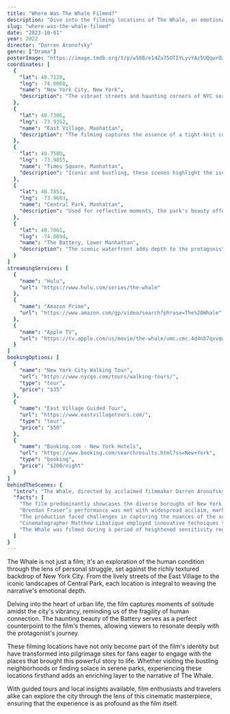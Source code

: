 ```yaml
---
title: "Where Was The Whale Filmed?"
description: "Dive into the filming locations of The Whale, an emotionally powerful film that captivates viewers with its poignant story and stunning settings."
slug: "where-was-the-whale-filmed"
date: "2023-10-01"
year: 2022
director: "Darren Aronofsky"
genre: ["Drama"]
posterImage: "https://image.tmdb.org/t/p/w500/e14Zu75OTIYLyvYAz5UQqwrOJli.jpg"
coordinates: [
  { 
    "lat": 40.7128, 
    "lng": -74.0060, 
    "name": "New York City, New York", 
    "description": "The vibrant streets and haunting corners of NYC serve as a compelling backdrop for the film's intense emotional journey."
  },
  { 
    "lat": 40.7306, 
    "lng": -73.9352, 
    "name": "East Village, Manhattan", 
    "description": "The filming captures the essence of a tight-knit community, providing a stark contrast to the protagonist's struggles."
  },
  { 
    "lat": 40.7580, 
    "lng": -73.9855, 
    "name": "Times Square, Manhattan", 
    "description": "Iconic and bustling, these scenes highlight the isolation amidst the crowd that the main character feels."
  },
  { 
    "lat": 40.7851, 
    "lng": -73.9683, 
    "name": "Central Park, Manhattan", 
    "description": "Used for reflective moments, the park's beauty offers a serene contrast to the film's heavy themes."
  },
  { 
    "lat": 40.7061, 
    "lng": -74.0094, 
    "name": "The Battery, Lower Manhattan", 
    "description": "The scenic waterfront adds depth to the protagonist's journey, embodying feelings of loss and hope."
  }
]
streamingServices: [
  {
    "name": "Hulu",
    "url": "https://www.hulu.com/series/the-whale"
  },
  {
    "name": "Amazon Prime",
    "url": "https://www.amazon.com/gp/video/search?phrase=The%20Whale"
  },
  {
    "name": "Apple TV",
    "url": "https://tv.apple.com/us/movie/the-whale/umc.cmc.4d4nb7qxvqu2zuxzv0p8u6hx8"
  }
]
bookingOptions: [
  {
    "name": "New York City Walking Tour",
    "url": "https://www.nycgo.com/tours/walking-tours/",
    "type": "tour",
    "price": "$35"
  },
  {
    "name": "East Village Guided Tour",
    "url": "https://www.eastvillagetours.com/",
    "type": "tour",
    "price": "$50"
  },
  {
    "name": "Booking.com - New York Hotels",
    "url": "https://www.booking.com/searchresults.html?ss=New+York",
    "type": "booking",
    "price": "$200/night"
  }
]
behindTheScenes: {
  "intro": "The Whale, directed by acclaimed filmmaker Darren Aronofsky, masterfully delves into themes of isolation, redemption, and the struggle for connection. Shot in the heart of New York City, the film employs a mix of dynamic urban landscapes and intimate settings that reflect the profound emotional journey of its characters.",
  "facts": [
    "The film predominantly showcases the diverse boroughs of New York City, leveraging the location's inherent energy and melancholy.",
    "Brendan Fraser’s performance was met with widespread acclaim, marking a poignant return to the screen for the actor.",
    "The production faced challenges in capturing the nuances of the screenplay, which required a careful balance between storytelling and visual aesthetics.",
    "Cinematographer Matthew Libatique employed innovative techniques to highlight the contrasts between the protagonist's internal struggles and the bustling world around him.",
    "The Whale was filmed during a period of heightened sensitivity regarding mental health, adding layers of authenticity to its portrayal of the protagonist’s journey."
  ]
}
---
```


<TheWhaleGuide />

The Whale is not just a film; it's an exploration of the human condition through the lens of personal struggle, set against the richly textured backdrop of New York City. From the lively streets of the East Village to the iconic landscapes of Central Park, each location is integral to weaving the narrative's emotional depth.

Delving into the heart of urban life, the film captures moments of solitude amidst the city's vibrancy, reminding us of the fragility of human connection. The haunting beauty of the Battery serves as a perfect counterpoint to the film's themes, allowing viewers to resonate deeply with the protagonist's journey.

These filming locations have not only become part of the film's identity but have transformed into pilgrimage sites for fans eager to engage with the places that brought this powerful story to life. Whether visiting the bustling neighborhoods or finding solace in serene parks, experiencing these locations firsthand adds an enriching layer to the narrative of The Whale.

With guided tours and local insights available, film enthusiasts and travelers alike can explore the city through the lens of this cinematic masterpiece, ensuring that the experience is as profound as the film itself.